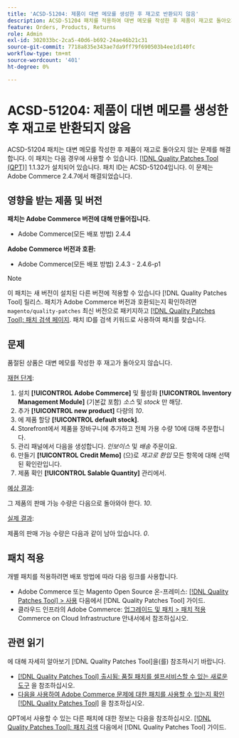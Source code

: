 ```yaml
---
title: 'ACSD-51204: 제품이 대변 메모를 생성한 후 재고로 반환되지 않음'
description: ACSD-51204 패치를 적용하여 대변 메모를 작성한 후 제품이 재고로 돌아오지 않는 Adobe Commerce 문제를 해결합니다.
feature: Orders, Products, Returns
role: Admin
exl-id: 302033bc-2ca5-40d6-b692-24ae46b21c31
source-git-commit: 7718a835e343ae7da9ff79f690503b4ee1d140fc
workflow-type: tm+mt
source-wordcount: '401'
ht-degree: 0%

---
```


# ACSD-51204: 제품이 대변 메모를 생성한 후 재고로 반환되지 않음

ACSD-51204 패치는 대변 메모를 작성한 후 제품이 재고로 돌아오지 않는 문제를 해결합니다. 이 패치는 다음 경우에 사용할 수 있습니다. [[!DNL Quality Patches Tool (QPT)]](/help/announcements/adobe-commerce-announcements/magento-quality-patches-released-new-tool-to-self-serve-quality-patches.md) 1.1.32가 설치되어 있습니다. 패치 ID는 ACSD-51204입니다. 이 문제는 Adobe Commerce 2.4.7에서 해결되었습니다.

## 영향을 받는 제품 및 버전

**패치는 Adobe Commerce 버전에 대해 만들어집니다.**

* Adobe Commerce(모든 배포 방법) 2.4.4

**Adobe Commerce 버전과 호환:**

* Adobe Commerce(모든 배포 방법) 2.4.3 - 2.4.6-p1

>[!NOTE]
>
>이 패치는 새 버전이 설치된 다른 버전에 적용할 수 있습니다 [!DNL Quality Patches Tool] 릴리스. 패치가 Adobe Commerce 버전과 호환되는지 확인하려면 `magento/quality-patches` 최신 버전으로 패키지하고 [[!DNL Quality Patches Tool]: 패치 검색 페이지](<https://experienceleague.adobe.com/tools/commerce-quality-patches/index.html>). 패치 ID를 검색 키워드로 사용하여 패치를 찾습니다.

## 문제

품절된 상품은 대변 메모를 작성한 후 재고가 돌아오지 않습니다.

<u>재현 단계</u>:

1. 설치 **[!UICONTROL Adobe Commerce]** 및 활성화 **[!UICONTROL Inventory Management Module]** (기본값 포함) *소스* 및 *stock* 만 해당.
1. 추가 **[!UICONTROL new product]** 다량의 *10*.
1. 에 제품 할당 **[!UICONTROL default stock]**.
1. Storefront에서 제품을 장바구니에 추가하고 전체 가용 수량 10에 대해 주문합니다.
1. 관리 패널에서 다음을 생성합니다. *인보이스* 및 *배송* 주문이요.
1. 만들기 **[!UICONTROL Credit Memo]** (으)로 *재고로 환입* 모든 항목에 대해 선택된 확인란입니다.
1. 제품 확인 **[!UICONTROL Salable Quantity]** 관리에서.

<u>예상 결과</u>:

그 제품의 판매 가능 수량은 다음으로 돌아와야 한다. *10*.

<u>실제 결과</u>:

제품의 판매 가능 수량은 다음과 같이 남아 있습니다. *0*.

## 패치 적용

개별 패치를 적용하려면 배포 방법에 따라 다음 링크를 사용합니다.

* Adobe Commerce 또는 Magento Open Source 온-프레미스: [[!DNL Quality Patches Tool] > 사용](<https://experienceleague.adobe.com/docs/commerce-operations/tools/quality-patches-tool/usage.html>) 다음에서 [!DNL Quality Patches Tool] 가이드.
* 클라우드 인프라의 Adobe Commerce: [업그레이드 및 패치 > 패치 적용](https://experienceleague.adobe.com/docs/commerce-cloud-service/user-guide/develop/upgrade/apply-patches.html) Commerce on Cloud Infrastructure 안내서에서 참조하십시오.

## 관련 읽기

에 대해 자세히 알아보기 [!DNL Quality Patches Tool]을(를) 참조하시기 바랍니다.

* [[!DNL Quality Patches Tool] 출시됨: 품질 패치를 셀프서비스할 수 있는 새로운 도구](/help/announcements/adobe-commerce-announcements/magento-quality-patches-released-new-tool-to-self-serve-quality-patches.md) 을 참조하십시오.
* [다음을 사용하여 Adobe Commerce 문제에 대한 패치를 사용할 수 있는지 확인 [!DNL Quality Patches Tool]](/help/support-tools/patches-available-in-qpt-tool/check-patch-for-magento-issue-with-magento-quality-patches.md) 을 참조하십시오.

QPT에서 사용할 수 있는 다른 패치에 대한 정보는 다음을 참조하십시오. [[!DNL Quality Patches Tool]: 패치 검색](<https://experienceleague.adobe.com/tools/commerce-quality-patches/index.html>) 다음에서 [!DNL Quality Patches Tool] 가이드.
